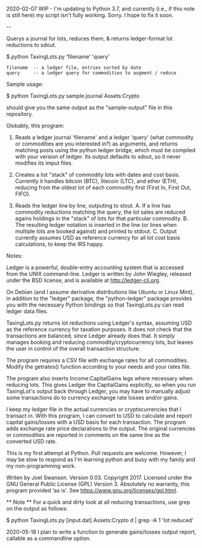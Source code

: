 2020-02-07 WIP - I'm updating to Python 3.7, and currently (i.e., if this note
is still here) my script isn't fully working. Sorry. I hope to fix it soon.

--

Querys a journal for lots, reduces them, & returns ledger-format lot reductions to sdout.

$ python TaxingLots.py 'filename' 'query'

    filename  -- a ledger file, entries sorted by date
    query     -- a ledger query for commodities to augment / reduce

Sample usage:

$ python TaxingLots.py sample.journal Assets:Crypto

should give you the same output as the "sample-output" file in this repository.

Globably, this program:

 1. Reads a ledger journal 'filename' and a ledger 'query' (what
    commodity or commodities are you interested in?) as arguments,
    and returns matching posts using the python ledger bridge, which
    must be compiled with your version of ledger. Its output defaults
    to sdout, so it never modifies its imput files.

 2. Creates a list "stack" of commodity lots with dates and cost basis.
    Currently it handles bitcoin (BTC), litecoin (LTC), and ether (ETH),
    reducing from the oldest lot of each commodity first (First In, First
    Out, FIFO).

 3. Reads the ledger line by line, outputing to stout.
    A. If a line has commodity reductions matching the query,
       the lot sales are reduced agains holdings in the "stack" of lots
       for that particular commodity.
    B. The resulting ledger notation is inserted in the line (or lines
       when multiple lots are booked against) and printed to stdout.
    C. Output currently assumes USD as reference currency for all lot cost
       basis calculations, to keep the IRS happy.
        
Notes:

Ledger is a powerful, double-entry accounting system that is accessed from the
UNIX command-line. Ledger is written by John Wiegley, released under the BSD
license, and is available at http://ledger-cli.org.

On Debian (and I assume derivative distributions like Ubuntu or Linux Mint), in
addition to the "ledger" package, the "python-ledger" package provides you with
the necessary Python bindings so that TaxingLots.py can read ledger data files.

TaxingLots.py returns lot reductions using Ledger's syntax, assuming USD as the
reference currency for taxation purposes. It does not check that the
transactions are balanced, since Ledger already does that. It simply manages
booking and reducing commodity/cryptocurrency lots, but leaves the user in
control of the overall transaction structure.

The program requires a CSV file with exchange rates for all commodities. Modify
the getrates() function according to your needs and your rates file.

The program also inserts Income:CapitalGains legs where necessary when reducing
lots. This gives Ledger the CapitalGains explicitly, so when you run TaxingLot's
output back through Ledger, you may have to manually adjust some transactions do
to currency exchange rate losses and/or gains.

I keep my ledger file in the actual currencies or cryptocurrencies that I
transact in. With this program, I can convert to USD to calculate and report
capital gains/losses with a USD basis for each transaction. The program adds
exchange rate price declarations to the output. The original currencies or
commodities are reported in comments on the same line as the converted USD rate.

This is my first attempt at Python. Pull requests are welcome. However, I may
be slow to respond as I'm learning python and busy with my family and my
non-programming work.

Writen by Joel Swanson. Version 0.03. Copyright 2017. Licensed under
the GNU General Public License (GPL) Version 3. Absolutely no warranty,
this program provided 'as is'. See https://www.gnu.org/licenses/gpl.html.


** Note **
For a quick and dirty look at all reducing transactions, use grep on the
output as follows:

$ python TaxingLots.py [input.dat] Assets:Crypto d | grep -A 1 'lot reduced'

2020-05-18 I plan to write a function to generate gains/losses output report, callable as a commandline option.